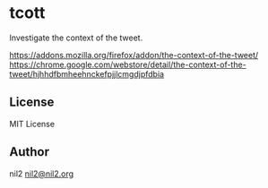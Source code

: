 tcott
=====

Investigate the context of the tweet.

https://addons.mozilla.org/firefox/addon/the-context-of-the-tweet/
https://chrome.google.com/webstore/detail/the-context-of-the-tweet/hjhhdfbmheehnckefpjjlcmgdjpfdbia

License
-------

MIT License

Author
------

nil2 <nil2@nil2.org>
